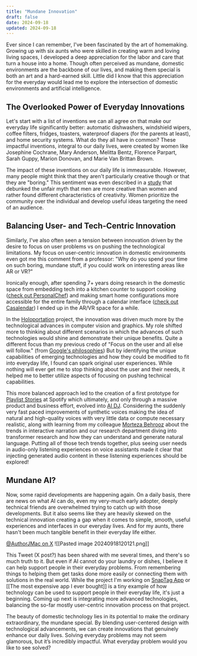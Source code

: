 ```yaml
---
title: "Mundane Innovation"
draft: false
date: 2024-09-18
updated: 2024-09-18
---
```


Ever since I can remember, I've been fascinated by the art of homemaking. Growing up with six aunts who were skilled in creating warm and loving living spaces, I developed a deep appreciation for the labor and care that turn a house into a home. Though often perceived as mundane, domestic environments are the backbone of our lives, and making them special is both an art and a hard-earned skill. Little did I know that this appreciation for the everyday would lead me to explore the intersection of domestic environments and artificial intelligence.

## The Overlooked Power of Everyday Innovations
Let's start with a list of inventions we can all agree on that make our everyday life significantly better: automatic dishwashers, windshield wipers, coffee filters, fridges, toasters, waterproof diapers (for the parents at least), and home security systems. What do they all have in common? These impactful inventions, integral to our daily lives, were created by women like Josephine Cochrane, Mary Anderson, Melitta Bentz, Florence Parpart, Sarah Guppy, Marion Donovan, and Marie Van Brittan Brown.

The impact of these inventions on our daily life is immeasurable. However, many people might think that they aren't particularly creative though or that they are "boring." This sentiment was even described in a [study](https://psycnet.apa.org/record/2025-04526-001?doi=1) that debunked the unfair myth that men are more creative than women and rather found different characteristics of creativity. Women prioritize the community over the individual and develop useful ideas targeting the need of an audience. 

## Balancing User- and Tech-Centric Innovation

Similarly, I've also often seen a tension between innovation driven by the desire to focus on user problems vs on pushing the technological limitations. My focus on user-centric innovation in domestic environments even got me this comment from a professor: "Why do you spend your time on such boring, mundane stuff, if you could work on interesting areas like AR or VR?"

Ironically enough, after spending 7+ years doing research in the domestic space from embedding tech into a kitchen counter to support cooking ([check out PersonalChef](https://hci.rwth-aachen.de/personalchef)) and making smart home configurations more accessible for the entire family through a calendar interface ([check out Casalendar](https://www.ifi.uzh.ch/en/zpac/casalendar.html)) I ended up in the AR/VR space for a while. 

In the [Holoportation](https://www.microsoft.com/en-us/research/project/holoportation-3/) project, the innovation was driven much more by the technological advances in computer vision and graphics. My role shifted more to thinking about different scenarios in which the advances of such technologies would shine and demonstrate their unique benefits. Quite a different focus than my previous credo of "Focus on the user and all else will follow." (from [Google's philosophies](https://about.google/philosophy/)) But by identifying the unique capabilities of emerging technologies and how they could be modified to fit into everyday life, I found can spark original user experiences. While nothing will ever get me to stop thinking about the user and their needs, it helped me to better utilize aspects of focusing on pushing technical capabilities. 

This more balanced approach led to the creation of a first prototype for [Playlist Stories](https://research.atspotify.com/publications/augmenting-music-listening-experiences-on-voice-assistants/) at Spotify which ultimately, and only through a massive product and business effort, evolved into [AI DJ](https://newsroom.spotify.com/2023-02-22/spotify-debuts-a-new-ai-dj-right-in-your-pocket/). Considering the suddenly very fast paced improvements of synthetic voices making the idea of natural and high-quality voices with very little data or compute necessary realistic, along with learning from my colleague [Morteza Behrooz](https://www.linkedin.com/in/lessteza) about the trends in interactive narration and our research department diving into transformer research and how they can understand and generate natural language. Putting all of those tech trends together, plus seeing user needs in audio-only listening experiences on voice assistants made it clear that injecting generated audio content in these listening experiences should be explored!

## Mundane AI? 
Now, some rapid developments are happening again. On a daily basis, there are news on what AI can do, even my very-much early adopter, deeply technical friends are overwhelmed trying to catch up with those developments. But it also seems like they are heavily skewed on the technical innovation creating a gap when it comes to simple, smooth, useful experiences and interfaces in our everyday lives. And for my aunts, there hasn't been much tangible benefit in their everyday life either.

[@AuthorJMac on X](https://x.com/AuthorJMac/status/1773679197631701238)
![[Pasted image 20240918120121.png]]

  This Tweet (X post?) has been shared with me several times, and there's so much truth to it. But even if AI cannot do your laundry or dishes, I believe it can help support people in their everyday problems. From remembering things to helping them get tasks done more easily or connecting them with solutions in the real world. While the project I'm working on [SnapTag App](https://snaptagapp.com/) or [[The most expensive app I ever bought]] is a tiny example of how technology can be used to support people in their everyday life, it's just a beginning. Coming up next is integrating  more advanced technologies, balancing the so-far mostly user-centric innovation process on that project.

The beauty of domestic technology lies in its potential to make the ordinary extraordinary, the mundane special. By blending user-centered design with technological advancements, we can create innovations that genuinely enhance our daily lives. Solving everyday problems may not seem glamorous, but it’s incredibly impactful. What everyday problem would you like to see solved? 

